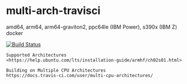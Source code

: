 # multi-arch-travisci
amd64, arm64, arm64-graviton2, ppc64le (IBM Power), s390x (IBM Z) docker

[![Build Status](https://travis-ci.com/githubfoam/multi-arch-travisci.svg?branch=dev)](https://travis-ci.com/githubfoam/multi-arch-travisci)  

~~~~
Supported Architectures
<https://help.ubuntu.com/lts/installation-guide/armhf/ch02s01.html>

Building on Multiple CPU Architectures
https://docs.travis-ci.com/user/multi-cpu-architectures/
~~~~
